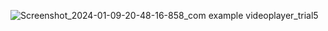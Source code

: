 ![Screenshot_2024-01-09-20-48-16-858_com example videoplayer_trial5](https://github.com/JiM35/Video-Player-trial-5/assets/48186310/86e4f717-8ea2-4b9b-a81c-e8639f99d9b4)
